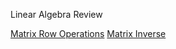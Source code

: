 Linear Algebra Review

[Matrix Row Operations](http://www.purplemath.com/modules/mtrxrows2.htm)
[Matrix Inverse](http://www.purplemath.com/modules/mtrxinvr.htm)